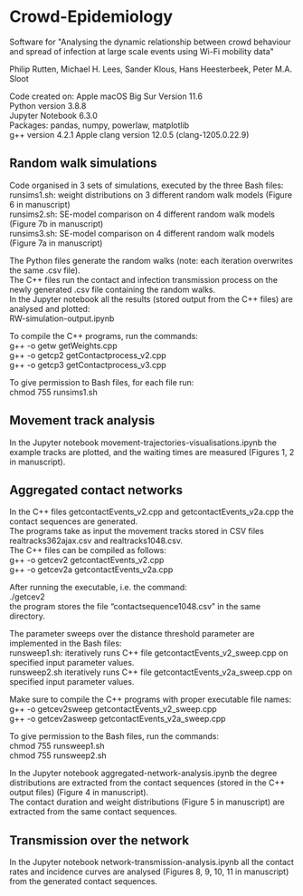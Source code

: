 # Crowd-Epidemiology

Software for "Analysing the dynamic relationship between crowd behaviour and spread of infection at large scale events using Wi-Fi mobility data"

Philip Rutten, Michael H. Lees, Sander Klous, Hans Heesterbeek, Peter M.A. Sloot

Code created on: Apple macOS Big Sur Version 11.6<br/>
Python version 3.8.8<br/>
Jupyter Notebook 6.3.0<br/>
Packages: pandas, numpy, powerlaw, matplotlib<br/>
g++ version 4.2.1 Apple clang version 12.0.5 (clang-1205.0.22.9)

## Random walk simulations

Code organised in 3 sets of simulations, executed by the three Bash files:<br/>
runsims1.sh: weight distributions on 3 different random walk models (Figure 6 in manuscript)<br/>
runsims2.sh: SE-model comparison on 4 different random walk models (Figure 7b in manuscript)<br/>
runsims3.sh: SE-model comparison on 4 different random walk models (Figure 7a in manuscript)<br/>

The Python files generate the random walks (note: each iteration overwrites the same .csv file).<br/>
The C++ files run the contact and infection transmission process on the newly generated .csv file containing the random walks.<br/>
In the Jupyter notebook all the results (stored output from the C++ files) are analysed and plotted:<br/>
RW-simulation-output.ipynb

To compile the C++ programs, run the commands:<br/>
g++ -o getw getWeights.cpp<br/>
g++ -o getcp2 getContactprocess_v2.cpp<br/>
g++ -o getcp3 getContactprocess_v3.cpp<br/>

To give permission to Bash files, for each file run:<br/>
chmod 755 runsims1.sh

## Movement track analysis

In the Jupyter notebook movement-trajectories-visualisations.ipynb the example tracks are plotted, and the waiting times are measured (Figures 1, 2 in manuscript).

## Aggregated contact networks

In the C++ files getcontactEvents_v2.cpp and getcontactEvents_v2a.cpp the contact sequences are generated.<br/>
The programs take as input the movement tracks stored in CSV files realtracks362ajax.csv and realtracks1048.csv.<br/>
The C++ files can be compiled as follows:<br/>
g++ -o getcev2 getcontactEvents_v2.cpp<br/>
g++ -o getcev2a getcontactEvents_v2a.cpp

After running the executable, i.e. the command:<br/>
./getcev2<br/>
the program stores the file “contactsequence1048.csv” in the same directory.<br/>

The parameter sweeps over the distance threshold parameter are implemented in the Bash files:<br/>
runsweep1.sh: iteratively runs C++ file getcontactEvents_v2_sweep.cpp on specified input parameter values.<br/>
runsweep2.sh iteratively runs C++ file getcontactEvents_v2a_sweep.cpp on specified input parameter values.

Make sure to compile the C++ programs with proper executable file names:<br/>
g++ -o getcev2sweep getcontactEvents_v2_sweep.cpp<br/>
g++ -o getcev2asweep getcontactEvents_v2a_sweep.cpp

To give permission to the Bash files, run the commands:<br/>
chmod 755 runsweep1.sh<br/>
chmod 755 runsweep2.sh

In the Jupyter notebook aggregated-network-analysis.ipynb the degree distributions are extracted from the contact sequences (stored in the C++ output files) (Figure 4 in manuscript).<br/>
The contact duration and weight distributions (Figure 5 in manuscript) are extracted from the same contact sequences.

## Transmission over the network

In the Jupyter notebook network-transmission-analysis.ipynb all the contact rates and incidence curves are analysed (Figures 8, 9, 10, 11 in manuscript) from the generated contact sequences.  

